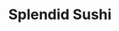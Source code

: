 ---
layout: place
title: "Splendid Sushi"
permalink: /new-hampshire/concord/splendid-sushi.html
stateAbbr: NH
stateName: New Hampshire
cityName: Concord
seo:
  name: "Splendid Sushi"
  type: Restaurant
  links: https://order.online/business/splendid-sushi-12623271
description: "Looking for sushi in Concord, New Hampshire? Check out Splendid Sushi for a delightful Japanese dining experience. Enjoy a variety of sushi and other dishes ..."
place_id: ChIJ-Ybm9Nxr4okRJyFe4WcNWJE
photos:
  - name: >-
      places/ChIJ-Ybm9Nxr4okRJyFe4WcNWJE/photos/AeeoHcI7DehCerHB8RDEZ0Jx2LnAj5oTj1RmUC1a-Wpx2yJzC46sSwD1AS1B6yTsz4qvhpVhjKMuDV5GainmkK8pk5bt8J5efkOWOy3UYb171lHkwNBDWbVtPDlkjnnFjL3ZlBdpXb9UomaO8SHiirgIlO3HceV0JpSWlkrGznYpNk01feC4r2-GLie6-KDUMKWC0ol2WJKd39qg-J-uCBjK-PKXgQIZvKW1GKU44-OepCkJvmwPKhgrFLHoTx-6phBsiGvWQvU7PDogpVWLKRA1Jj7JunQWGuprD9WYHLEf3GSsJzWO1ZiiiUgDLvWsrCeCb3VGPRTmsNqJONNpMy1-FuF9iPdGJbVzEv3P7PXo3stv6bgbjOemqHuVADXRLoqyNjnesRJ-7pYTbsMy9W_3TOHhHUk6LV2Y3pctLxWRcDnOQQ
    widthPx: 4032
    heightPx: 3024
    authorAttributions:
      - displayName: Nick Czerula
        uri: https://maps.google.com/maps/contrib/118091696710618874877
        photoUri: >-
          https://lh3.googleusercontent.com/a-/ALV-UjU9RUxNYpQxUEutxA7m37up-TFiK_KZP6tK23SY4_Q9QbIci-ZZ=s100-p-k-no-mo
    flagContentUri: >-
      https://www.google.com/local/imagery/report/?cb_client=maps_api_places.places_api&image_key=!1e10!2sCIHM0ogKEICAgIDf366sZw&hl=en-US
    googleMapsUri: >-
      https://www.google.com/maps/place//data=!3m4!1e2!3m2!1sCIHM0ogKEICAgIDf366sZw!2e10!4m2!3m1!1s0x89e26bdcf4e686f9:0x91580d67e15e2127
  - name: >-
      places/ChIJ-Ybm9Nxr4okRJyFe4WcNWJE/photos/AeeoHcKGSgo02YcbuUXp1myCqthHxJ0Hm7GvLziAjeXZedfSxi2kpjrgCsPCurNCsTvmS_a2l5KsaVRs4xlljjn7mNAnGcmnDwC-ds6nCKAdmuKcPqjg9dF6O2woYOVFJVagbITyqLhBHRw71I3k2Ud4P8cIkCO9yxdJO1SoZxRJj1iIBGH7-au_43fGPsLcGNbnHnebdW3x1CNzoQ-KiPxubmgNsmprYIcxYdc6mKuxolv3ZQXsBtFWKSLzBXeyqiz1mof3PscSK90Lidz-n3fFShkO1jT7fIPXkpzJYA_GGoENxMI0ggpToQ9gpMC1I6kUg7Z2lyoWNRjuVTRf39PrgCPt4RQqDXy7clolwTfj57Ly0hf7xY2YS8QIk3D5BFj1BaGQQySPXNR1ILYp_ivSaJzbokprHlFA3j1w6KZmNdgNCSiE
    widthPx: 3024
    heightPx: 4032
    authorAttributions:
      - displayName: Shannon Breault
        uri: https://maps.google.com/maps/contrib/101379877342590205616
        photoUri: >-
          https://lh3.googleusercontent.com/a/ACg8ocJgv9TP4-oBJ4sjY7NKvND1oymGU_jmeUuFLPSXW7yzx7ELsw=s100-p-k-no-mo
    flagContentUri: >-
      https://www.google.com/local/imagery/report/?cb_client=maps_api_places.places_api&image_key=!1e10!2sCIHM0ogKEICAgICRvbqDngE&hl=en-US
    googleMapsUri: >-
      https://www.google.com/maps/place//data=!3m4!1e2!3m2!1sCIHM0ogKEICAgICRvbqDngE!2e10!4m2!3m1!1s0x89e26bdcf4e686f9:0x91580d67e15e2127
  - name: >-
      places/ChIJ-Ybm9Nxr4okRJyFe4WcNWJE/photos/AeeoHcKh0vSU32ckP8IK1uX2Pnh97pH3FulgmWoQp5G9Aif-0z9GYzsoJFBe8mqlxYq5Gojtd584UjaJTsQNpvs9BDQbd8cR7-NS4jXk_oiFe_RYmYI1IoV6Z4-_J1257-Ix0vUbq9ImD5dvI1541XXADZJfdrd2H6N5tOtZTpRfSM4JtzG9l1YRVCSPVn8KawF3YhbthpnWskRTFAzgLedmJYXKTz_858hg-O4GG0pBi0eIG_n-YV_E2uO4F1AMpotANf3kyJ8exPt5krG171M0MOFejUliPBAppDbWA0uMiZbjhgC5szBldMWxfVbFuv7UAkWLjZ_FPhnF9-pM3R7sn02KLxHrWHgUGkb29ybUj_vpxVliq5ACCBSVlFCq17HaG2ixcCmoSZVSQDOohwwyos68bG6GbHppM-i7cxN-csHiCQ
    widthPx: 4032
    heightPx: 3024
    authorAttributions:
      - displayName: Eric Buck
        uri: https://maps.google.com/maps/contrib/111757906221221566400
        photoUri: >-
          https://lh3.googleusercontent.com/a-/ALV-UjUaBXA4_HVzEr-K9IDUV7avFmb5_PUILXd-FO1-Eo5nXuFrSAQT0Q=s100-p-k-no-mo
    flagContentUri: >-
      https://www.google.com/local/imagery/report/?cb_client=maps_api_places.places_api&image_key=!1e10!2sCIHM0ogKEICAgIDLjJa3Zw&hl=en-US
    googleMapsUri: >-
      https://www.google.com/maps/place//data=!3m4!1e2!3m2!1sCIHM0ogKEICAgIDLjJa3Zw!2e10!4m2!3m1!1s0x89e26bdcf4e686f9:0x91580d67e15e2127
  - name: >-
      places/ChIJ-Ybm9Nxr4okRJyFe4WcNWJE/photos/AeeoHcIjYhezGZmcNzRMwPvNVCoeTaHHm7oixOW8049EaFnQPGxeVQFR2Sb6L41ZrdpYG2tfNg0H1y9hA5Qi7YQnlw4NKyy0P-3Rke4FIk2oktZYfMuGLXeP6ecHU5u0ME5pKijqOsseDsqlc8NB-H5ziMKDaRKC1akk9B7goBeFGIkmmzpSlVFVcjP4ZfiWWHylM9W0XHStuPUDBbJWAKFaskdsy3kDAYNBRJ7X3WRe1fsC3WOSsklm2yCWRvx_Cf3byObyMgyEXqOeoxnMX_vxfc7cWp1AF95fHqFj7gmhANufauL97nBFGn8l9LIYL553INbvNCqcOX2pLF41LOEWaqN98p8xjq7fi8tFdcR6YwXvbudBAgbPdtA71iVzOFs7-WzelzdDVEF1YSR3JdtrIUmHSgwS81eCZpXiowNnb_tpnvWoYvs8VPAdgh4o0A
    widthPx: 4000
    heightPx: 2252
    authorAttributions:
      - displayName: Gina Kirwan
        uri: https://maps.google.com/maps/contrib/107670207345968162519
        photoUri: >-
          https://lh3.googleusercontent.com/a-/ALV-UjVVImSDUCUS95zTTk3GplSUsTyhIVCrG5ycXTrnP5OEAQxHgZ6jTA=s100-p-k-no-mo
    flagContentUri: >-
      https://www.google.com/local/imagery/report/?cb_client=maps_api_places.places_api&image_key=!1e10!2sCIABIhADycKz9hvRQWfIx7IABfh_&hl=en-US
    googleMapsUri: >-
      https://www.google.com/maps/place//data=!3m4!1e2!3m2!1sCIABIhADycKz9hvRQWfIx7IABfh_!2e10!4m2!3m1!1s0x89e26bdcf4e686f9:0x91580d67e15e2127
  - name: >-
      places/ChIJ-Ybm9Nxr4okRJyFe4WcNWJE/photos/AeeoHcJlmU2YpE1u_D5lX9ZfTKIUqmZl0kE1N59oF1x24xj2DclFyfGyfTo0qWRKvWLDAcrkCrNx654E9et1-wGZxjqIG-J3zIcFVfw6Y_QTUQgUVWxUrosgRxbcS4C-ggdu2X_4O_6fJU_kJCnmRCXzm0X3X64-WQT82mUVQrt02E8sPJAL9TWI7GBpNI7pXKHA3eMwWev-tbImPwLPIo2HGo_jDDRMtLkKV3Nd0mK727Bk7_4oY4CWz00lZjmDjsbLNVkQoTowAT3LqFTr8_JMDPfrqK9kIKDInnOQbFgLxCBWq6kzRrevJOWvhVQDL4492iPV5ySCtYc2Nykp1d9NZKlgKu-G500YKBMXt-JgH3fsJ39qXan6n12XIVra6jyMmTVIz0KK_utfZMU0cpGkBXtlzUS3lZQrLoNZyxP7bUzKqVY
    widthPx: 3024
    heightPx: 4032
    authorAttributions:
      - displayName: Kian Floyd
        uri: https://maps.google.com/maps/contrib/107145627552131930874
        photoUri: >-
          https://lh3.googleusercontent.com/a-/ALV-UjVAJn35tV_ADGpsUUmMvoZFaEZLi5VO3oGJaLHP-qVapvzdMLfLQg=s100-p-k-no-mo
    flagContentUri: >-
      https://www.google.com/local/imagery/report/?cb_client=maps_api_places.places_api&image_key=!1e10!2sCIHM0ogKEICAgIC9qIjD-wE&hl=en-US
    googleMapsUri: >-
      https://www.google.com/maps/place//data=!3m4!1e2!3m2!1sCIHM0ogKEICAgIC9qIjD-wE!2e10!4m2!3m1!1s0x89e26bdcf4e686f9:0x91580d67e15e2127
  - name: >-
      places/ChIJ-Ybm9Nxr4okRJyFe4WcNWJE/photos/AeeoHcJR4nNG2Nq1eciwfoHPMji43x9taKWANoD7g1zIgBHKhDujClEP3Kd7xpBtw3WUnA8x9yyabNyhLQsKpCaRKvyS23lago-c0wj_VTSXHpMj-J067plGvc1Du_oo5hFldBOTCAXUJI0Ft73468pAbX8f6ZxWV3FzZgQCTtbsJSbLSOUUnLOGi0GQLycpDz-4jOZr-OoD1N2FmyfPQ_Y-QiHuzAXUCnQVyfX7qleAykDU8Rcne9XnjvM51N56bo0SLkxHta8PU2RVuvGLk0cMbQCZw_doFEM59UVIHN35RhBaueukTq-uKnaRQeuyEYdfTGdXiO4ZdF-4ShZlqShXfGSZQ9xceRK3hAkfcFknHJW2FuK_B2gSyixMomdeEdRztiDWrCZ3lYf9Fu388RNAhGT2YyfIumFFpZTOOgXl8ow
    widthPx: 4032
    heightPx: 2268
    authorAttributions:
      - displayName: sonya O
        uri: https://maps.google.com/maps/contrib/105629908982106323955
        photoUri: >-
          https://lh3.googleusercontent.com/a-/ALV-UjURue6ncCZ-62jKAuoPzT4SpbDCtW7mhZ26K8WvE7KKl5_bBqfZUA=s100-p-k-no-mo
    flagContentUri: >-
      https://www.google.com/local/imagery/report/?cb_client=maps_api_places.places_api&image_key=!1e10!2sCIHM0ogKEICAgIC9q-zfHA&hl=en-US
    googleMapsUri: >-
      https://www.google.com/maps/place//data=!3m4!1e2!3m2!1sCIHM0ogKEICAgIC9q-zfHA!2e10!4m2!3m1!1s0x89e26bdcf4e686f9:0x91580d67e15e2127
  - name: >-
      places/ChIJ-Ybm9Nxr4okRJyFe4WcNWJE/photos/AeeoHcKey8-lwushmq7zpo4LTHHs28DJIUCx551MhVzZUWWCfGvr10FqKY1mHxwo1ChQf_C6O7zm2G-LzZRjLBVo87Ldgb1zXVHgK-b4Y71H74pXs7Xy3AVoMMxoQyqhBRfSka68kID0e8nWe-F8BIJE-8bcUDs7Hkheet7lrxyq0J29OqYo2-hXhPkBo3v2mqTr6LcByWcGeD3Fa4GZGBb1V-ehGRbGyCDDrWQpZm1cFHpumSFyc_YCif70gE9kxvzGlvoRnNgFB8yWnPqlIT2ammHesqPRhetBjJ-SyIAZg1pdkYBThohYPZdmDY_gDeZMYpoz4p7i99IwFVVnVm0FesB_OqX2bF0gnacymIbjb2uNoEUrHobIc8Z8RDU7iNKe4So5vsodjr4Cn2QQ7kXj9AqfAg4fjS7bW36axjLuPigd3w
    widthPx: 4032
    heightPx: 3024
    authorAttributions:
      - displayName: justice
        uri: https://maps.google.com/maps/contrib/101625088300231277848
        photoUri: >-
          https://lh3.googleusercontent.com/a-/ALV-UjXDd9qyzZbltwGZ8G1RW9PNvrvc2YqHWhLWc5S-FiTli571-pD9cw=s100-p-k-no-mo
    flagContentUri: >-
      https://www.google.com/local/imagery/report/?cb_client=maps_api_places.places_api&image_key=!1e10!2sCIHM0ogKEICAgICRqLGrMw&hl=en-US
    googleMapsUri: >-
      https://www.google.com/maps/place//data=!3m4!1e2!3m2!1sCIHM0ogKEICAgICRqLGrMw!2e10!4m2!3m1!1s0x89e26bdcf4e686f9:0x91580d67e15e2127
  - name: >-
      places/ChIJ-Ybm9Nxr4okRJyFe4WcNWJE/photos/AeeoHcKtdX4bV4u0MNQVx9C7Q-0Cz6M52eMTlsSyWf3VDm3m2_c3ggfePuQs7aeYpRQ-4ExUFqkfogmWw5jsIDVujwzjbYjUND8ZdVtXaQxuZo4FxxCZ4_sCRNyR7FoJTeTuXRxBoi1W2o4jZA0VbmDne6VRTiYnpuw4ee31fbl1kWQmWIX3O0QTlSJAun0h4qj7BzPcrw3VtCB-GawD_h09AAk9kZ0g1g94cvSC2BbrvUq7Oaf_vQPREoirnlNwjijQk7y7s_QHHbZeCKqkeqFIdyZPyDJUwlcy7cQQrt6_fsPVtI3VyghXlqBCwuobc0GJcc2ObbSvaBDo87tgmEx0KV_CjogV0p1PU11F-z_niSvUfND17PvFFb6-qYTsfOrxF-Q4S6hGFy6Xw8yvvqGm8sizfvdB-a58OACEGV1SVns5T6Wa
    widthPx: 864
    heightPx: 918
    authorAttributions:
      - displayName: Tado Duster
        uri: https://maps.google.com/maps/contrib/105715590785562378765
        photoUri: >-
          https://lh3.googleusercontent.com/a/ACg8ocKIAcI05850oF5c5YaiGr9v1BwmcbOA7CKZDweYNUn4qUbT1Q=s100-p-k-no-mo
    flagContentUri: >-
      https://www.google.com/local/imagery/report/?cb_client=maps_api_places.places_api&image_key=!1e10!2sCIHM0ogKEICAgICGq67-jAE&hl=en-US
    googleMapsUri: >-
      https://www.google.com/maps/place//data=!3m4!1e2!3m2!1sCIHM0ogKEICAgICGq67-jAE!2e10!4m2!3m1!1s0x89e26bdcf4e686f9:0x91580d67e15e2127
  - name: >-
      places/ChIJ-Ybm9Nxr4okRJyFe4WcNWJE/photos/AeeoHcLV8qU_KfwPiDw7P3yPYzxodEiT5AkGpROg7ifl3ZKdh3-iUS2cGQTMkV0HEd1vucmFoY26jCqryaxLBOcDVTVAJ6Hym_OB1v2Kdaq7OuziOwV3e2Eo8A4Yd_JEYnRR41peJOeD2PsqfgoklDBScizvm5rXG_iHsQMf1m5nCQkiTIsiAz8R_GuXBhr0afMA8zUZAaSN7zzx5pFSY39o1L8p0aF9rga06q2hi4P7CDu9B5ZulNLNH07hZjcYA2DiR-nTUbsrYczkmB6K9WY77w9RC7vlBYbqfSnxbjvwy82AZJ2sfWCGRPtVpfueBqNTl0Ro1qZ-Vo35IfB4fDr95d_WwJtUzTG2ctGV6rqXlB_12TGp4Z3bj4CwlVFCemInbFqiNwArJR1e2qsQSfJ0f9sNJ3FTNetCwPwg7edt29DBJg
    widthPx: 3024
    heightPx: 4032
    authorAttributions:
      - displayName: M M
        uri: https://maps.google.com/maps/contrib/110322188151961024265
        photoUri: >-
          https://lh3.googleusercontent.com/a/ACg8ocK7oAlQW-ZVbClYHxBNEWI1UiGIn9R_C0ZdjliiF5dJJVNR1A=s100-p-k-no-mo
    flagContentUri: >-
      https://www.google.com/local/imagery/report/?cb_client=maps_api_places.places_api&image_key=!1e10!2sCIHM0ogKEICAgIDhv8CvLA&hl=en-US
    googleMapsUri: >-
      https://www.google.com/maps/place//data=!3m4!1e2!3m2!1sCIHM0ogKEICAgIDhv8CvLA!2e10!4m2!3m1!1s0x89e26bdcf4e686f9:0x91580d67e15e2127
  - name: >-
      places/ChIJ-Ybm9Nxr4okRJyFe4WcNWJE/photos/AeeoHcJsiXRkJjYisSl4_MFAeUC8dvQlME41OfNQYieRxg12QVDWdESjZl4u6WT5bbaphiT8s__WO7calcY3bkLaXqBgI02AhkCooN9qvmmk5R6RQ0mPgwXDmotPz_bkmC-IwlloW0krkQDRCiY7x8V6xsjOOS_ZFTUVdo03Lk8o6vXURS_evHKMPZxQnfZEfsF3XsPA0pyS8TXloJHRs9rbrlNwAXlkMWRjtBQsAjZhr5YCPiPLL0B-mUJuid2wWuPxMHWR6PVDoKF2i8PlRwYOGp8PdKHULMBNrwuiTae8B_82gmVejjERd5F6eresfFdc4I0Cfe_cwfGHb-dFibphhuk9Mt4uv15WmFSD8KxHdC9fPgGLu4xJmzgGDo-RPoPi-iiGbhiZ0gr53jW5NjPCTT-s4mmxd0RzhoZFPugryuF67HlS
    widthPx: 1920
    heightPx: 1080
    authorAttributions:
      - displayName: sonya O
        uri: https://maps.google.com/maps/contrib/105629908982106323955
        photoUri: >-
          https://lh3.googleusercontent.com/a-/ALV-UjURue6ncCZ-62jKAuoPzT4SpbDCtW7mhZ26K8WvE7KKl5_bBqfZUA=s100-p-k-no-mo
    flagContentUri: >-
      https://www.google.com/local/imagery/report/?cb_client=maps_api_places.places_api&image_key=!1e10!2sCIHM0ogKEICAgIC9q-zfnAE&hl=en-US
    googleMapsUri: >-
      https://www.google.com/maps/place//data=!3m4!1e2!3m2!1sCIHM0ogKEICAgIC9q-zfnAE!2e10!4m2!3m1!1s0x89e26bdcf4e686f9:0x91580d67e15e2127
address: 26 Pleasant St, Concord, NH 03301, USA
street: 26 Pleasant St
city: Concord
state: NH
zip: '03301'
country: USA
neighborhood: null
latitude: '43.204005'
longitude: '-71.536732'
accessibility_options:
  wheelchairAccessibleParking: true
  wheelchairAccessibleRestroom: true
business_status: OPERATIONAL
name: Splendid Sushi
google_maps_links:
  directionsUri: >-
    https://www.google.com/maps/dir//''/data=!4m7!4m6!1m1!4e2!1m2!1m1!1s0x89e26bdcf4e686f9:0x91580d67e15e2127!3e0
  placeUri: https://maps.google.com/?cid=10473135673263923495
  writeAReviewUri: >-
    https://www.google.com/maps/place//data=!4m3!3m2!1s0x89e26bdcf4e686f9:0x91580d67e15e2127!12e1
  reviewsUri: >-
    https://www.google.com/maps/place//data=!4m4!3m3!1s0x89e26bdcf4e686f9:0x91580d67e15e2127!9m1!1b1
  photosUri: >-
    https://www.google.com/maps/place//data=!4m3!3m2!1s0x89e26bdcf4e686f9:0x91580d67e15e2127!10e5
primary_type: Restaurant
opening_hours:
  regular: null
  current: null
secondary_opening_hours:
  regular:
    weekdayDescriptions: null
    type: null
  current:
    weekdayDescriptions: null
    type: null
phone: (603) 715-5346
price_level: null
price_range: $10 &ndash; $20
rating: '4.8'
rating_count: 332
website: https://order.online/business/splendid-sushi-12623271
reviews:
  - name: >-
      places/ChIJ-Ybm9Nxr4okRJyFe4WcNWJE/reviews/ChZDSUhNMG9nS0VJQ0FnSURmcC15RldBEAE
    relativePublishTimeDescription: 3 months ago
    rating: 5
    text:
      text: >-
        The fish is incredibly fresh, with beautifully presented food that
        bursts with flavor. The staff is friendly and attentive, and the
        atmosphere is cozy yet stylish. Whether you’re a sushi enthusiast or a
        first-timer, this spot offers something for everyone. Don’t skip the
        bowls—they’re worth every bite! Highly recommend!
      languageCode: en
    originalText:
      text: >-
        The fish is incredibly fresh, with beautifully presented food that
        bursts with flavor. The staff is friendly and attentive, and the
        atmosphere is cozy yet stylish. Whether you’re a sushi enthusiast or a
        first-timer, this spot offers something for everyone. Don’t skip the
        bowls—they’re worth every bite! Highly recommend!
      languageCode: en
    authorAttribution:
      displayName: Jewel Willinsky
      uri: https://www.google.com/maps/contrib/107387869978252120602/reviews
      photoUri: >-
        https://lh3.googleusercontent.com/a/ACg8ocKPUPeHAleIHZZZWo6bj8UG1IA3L28Ow0XoERikuCxvrbWTog=s128-c0x00000000-cc-rp-mo
    publishTime: '2025-01-10T17:57:06.313648Z'
    flagContentUri: >-
      https://www.google.com/local/review/rap/report?postId=ChZDSUhNMG9nS0VJQ0FnSURmcC15RldBEAE&d=17924085&t=1
    googleMapsUri: >-
      https://www.google.com/maps/reviews/data=!4m6!14m5!1m4!2m3!1sChZDSUhNMG9nS0VJQ0FnSURmcC15RldBEAE!2m1!1s0x89e26bdcf4e686f9:0x91580d67e15e2127
  - name: >-
      places/ChIJ-Ybm9Nxr4okRJyFe4WcNWJE/reviews/ChdDSUhNMG9nS0VJQ0FnSURMakphM3h3RRAB
    relativePublishTimeDescription: 9 months ago
    rating: 5
    text:
      text: >-
        The sushi in general and particularly the vegetarian/vegan options at
        Splendid Sushi are great!


        My family ordered the veg dragon roll, the eel roll, and the yakiniku
        crunchy roll. The veg dragon roll was fresh and balanced while the
        yakiniku crunch was savory and flavorful. The eel roll (not vegan) was
        simple, creamy, and tasty.
      languageCode: en
    originalText:
      text: >-
        The sushi in general and particularly the vegetarian/vegan options at
        Splendid Sushi are great!


        My family ordered the veg dragon roll, the eel roll, and the yakiniku
        crunchy roll. The veg dragon roll was fresh and balanced while the
        yakiniku crunch was savory and flavorful. The eel roll (not vegan) was
        simple, creamy, and tasty.
      languageCode: en
    authorAttribution:
      displayName: Eric Buck
      uri: https://www.google.com/maps/contrib/111757906221221566400/reviews
      photoUri: >-
        https://lh3.googleusercontent.com/a-/ALV-UjUaBXA4_HVzEr-K9IDUV7avFmb5_PUILXd-FO1-Eo5nXuFrSAQT0Q=s128-c0x00000000-cc-rp-mo-ba5
    publishTime: '2024-06-29T13:40:40.039235Z'
    flagContentUri: >-
      https://www.google.com/local/review/rap/report?postId=ChdDSUhNMG9nS0VJQ0FnSURMakphM3h3RRAB&d=17924085&t=1
    googleMapsUri: >-
      https://www.google.com/maps/reviews/data=!4m6!14m5!1m4!2m3!1sChdDSUhNMG9nS0VJQ0FnSURMakphM3h3RRAB!2m1!1s0x89e26bdcf4e686f9:0x91580d67e15e2127
  - name: >-
      places/ChIJ-Ybm9Nxr4okRJyFe4WcNWJE/reviews/ChdDSUhNMG9nS0VJQ0FnSUNqZ0tpZnpRRRAB
    relativePublishTimeDescription: 12 months ago
    rating: 4
    text:
      text: >-
        This is a super cute little restaurant and I would go back. It was a
        little confusing because you order and pay at the counter and then sit
        and someone brings you your food. Kind of like a cafeteria style but
        there is a waitress around. She brought me some water, too. Not sure if
        that person gets tips. We didn't leave a tip because we also had to pick
        up our table and scrape our dishes off. There is limited seating but we
        went later in the evening and found a spot easily. Food was yummy! My
        son and I both got bento boxes and ate it all. My husband got several
        sushi rolls and really enjoyed it!
      languageCode: en
    originalText:
      text: >-
        This is a super cute little restaurant and I would go back. It was a
        little confusing because you order and pay at the counter and then sit
        and someone brings you your food. Kind of like a cafeteria style but
        there is a waitress around. She brought me some water, too. Not sure if
        that person gets tips. We didn't leave a tip because we also had to pick
        up our table and scrape our dishes off. There is limited seating but we
        went later in the evening and found a spot easily. Food was yummy! My
        son and I both got bento boxes and ate it all. My husband got several
        sushi rolls and really enjoyed it!
      languageCode: en
    authorAttribution:
      displayName: Angela Kelley
      uri: https://www.google.com/maps/contrib/100905100891654744401/reviews
      photoUri: >-
        https://lh3.googleusercontent.com/a-/ALV-UjXbiEikTQze9jGZ-74QbO2GzJjIzL9FnpljQ5Q44VJsAc35E8xmCA=s128-c0x00000000-cc-rp-mo-ba6
    publishTime: '2024-04-16T12:22:35.290220Z'
    flagContentUri: >-
      https://www.google.com/local/review/rap/report?postId=ChdDSUhNMG9nS0VJQ0FnSUNqZ0tpZnpRRRAB&d=17924085&t=1
    googleMapsUri: >-
      https://www.google.com/maps/reviews/data=!4m6!14m5!1m4!2m3!1sChdDSUhNMG9nS0VJQ0FnSUNqZ0tpZnpRRRAB!2m1!1s0x89e26bdcf4e686f9:0x91580d67e15e2127
  - name: >-
      places/ChIJ-Ybm9Nxr4okRJyFe4WcNWJE/reviews/ChZDSUhNMG9nS0VJQ0FnTUNBa1lfaVZREAE
    relativePublishTimeDescription: 2 months ago
    rating: 5
    text:
      text: >-
        This place is awesome! A perfect place to pop in a grab a bite. You just
        order at the counter and they bring your food. It’s reasonably priced
        for great sushi! Very casual and easy going
      languageCode: en
    originalText:
      text: >-
        This place is awesome! A perfect place to pop in a grab a bite. You just
        order at the counter and they bring your food. It’s reasonably priced
        for great sushi! Very casual and easy going
      languageCode: en
    authorAttribution:
      displayName: Grace Shannon
      uri: https://www.google.com/maps/contrib/106786239511872263201/reviews
      photoUri: >-
        https://lh3.googleusercontent.com/a/ACg8ocJJ8QKKnslek2qz0eM16JmS87dB3JEAYnLwPFpSlFQhDsLt9w=s128-c0x00000000-cc-rp-mo-ba2
    publishTime: '2025-02-01T17:31:47.593753Z'
    flagContentUri: >-
      https://www.google.com/local/review/rap/report?postId=ChZDSUhNMG9nS0VJQ0FnTUNBa1lfaVZREAE&d=17924085&t=1
    googleMapsUri: >-
      https://www.google.com/maps/reviews/data=!4m6!14m5!1m4!2m3!1sChZDSUhNMG9nS0VJQ0FnTUNBa1lfaVZREAE!2m1!1s0x89e26bdcf4e686f9:0x91580d67e15e2127
  - name: >-
      places/ChIJ-Ybm9Nxr4okRJyFe4WcNWJE/reviews/ChdDSUhNMG9nS0VJQ0FnTUNRdkpEWXdnRRAB
    relativePublishTimeDescription: a month ago
    rating: 4
    text:
      text: >-
        Decent sushi at a good value. Not the highest grade, and could have been
        cut thinner, but the resturant was clean, service was quick and I felt
        the value was fair for the quality.
      languageCode: en
    originalText:
      text: >-
        Decent sushi at a good value. Not the highest grade, and could have been
        cut thinner, but the resturant was clean, service was quick and I felt
        the value was fair for the quality.
      languageCode: en
    authorAttribution:
      displayName: Josiah Sterling
      uri: https://www.google.com/maps/contrib/105357107557159673576/reviews
      photoUri: >-
        https://lh3.googleusercontent.com/a/ACg8ocKd88uNbYgODHgiLCbnHqeUR3jllK-VOJFdCrREnaDWGDuCwQ=s128-c0x00000000-cc-rp-mo-ba3
    publishTime: '2025-03-03T00:11:17.220346Z'
    flagContentUri: >-
      https://www.google.com/local/review/rap/report?postId=ChdDSUhNMG9nS0VJQ0FnTUNRdkpEWXdnRRAB&d=17924085&t=1
    googleMapsUri: >-
      https://www.google.com/maps/reviews/data=!4m6!14m5!1m4!2m3!1sChdDSUhNMG9nS0VJQ0FnTUNRdkpEWXdnRRAB!2m1!1s0x89e26bdcf4e686f9:0x91580d67e15e2127
parking_options:
  paidStreetParking: true
  valetParking: false
payment_options:
  acceptsCreditCards: true
  acceptsDebitCards: true
  acceptsCashOnly: false
  acceptsNfc: true
allow_dogs: null
curbside_pickup: null
delivery: true
dine_in: true
good_for_children: null
good_for_groups: null
good_for_sports: false
live_music: false
menu_for_children: true
outdoor_seating: false
reservable: false
restroom: true
serves_beer: false
serves_breakfast: false
serves_brunch: false
serves_cocktails: false
serves_coffee: false
serves_dinner: true
serves_dessert: true
serves_lunch: true
serves_vegetarian_food: true
serves_wine: false
takeout: true
summary: null

---